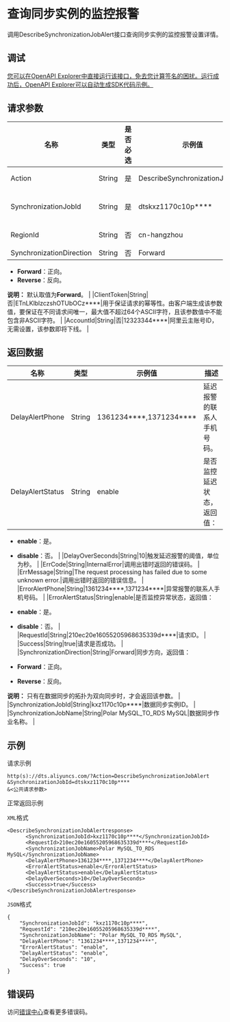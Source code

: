# 查询同步实例的监控报警

调用DescribeSynchronizationJobAlert接口查询同步实例的监控报警设置详情。

## 调试

[您可以在OpenAPI Explorer中直接运行该接口，免去您计算签名的困扰。运行成功后，OpenAPI Explorer可以自动生成SDK代码示例。](https://api.aliyun.com/#product=Dts&api=DescribeSynchronizationJobAlert&type=RPC&version=2020-01-01)

## 请求参数

|名称|类型|是否必选|示例值|描述|
|--|--|----|---|--|
|Action|String|是|DescribeSynchronizationJobAlert|系统规定参数，取值：**DescribeSynchronizationJobAlert**。 |
|SynchronizationJobId|String|是|dtskxz1170c10p\*\*\*\*|数据同步实例ID，可以通过调用**DescribeSynchronizationJobs**接口查询。 |
|RegionId|String|否|cn-hangzhou|地域ID，传入本参数来指定订阅通道所在地域，详情请参见[支持的地域列表](~141033~)。 |
|SynchronizationDirection|String|否|Forward|同步方向，取值：

 -   **Forward**：正向。
-   **Reverse**：反向。

 **说明：** 默认取值为**Forward**。 |
|ClientToken|String|否|ETnLKlblzczshOTUbOCz\*\*\*\*|用于保证请求的幂等性。由客户端生成该参数值，要保证在不同请求间唯一，最大值不超过64个ASCII字符，且该参数值中不能包含非ASCII字符。 |
|AccountId|String|否|12323344\*\*\*\*|阿里云主账号ID，无需设置，该参数即将下线。 |

## 返回数据

|名称|类型|示例值|描述|
|--|--|---|--|
|DelayAlertPhone|String|1361234\*\*\*\*,1371234\*\*\*\*|延迟报警的联系人手机号码。 |
|DelayAlertStatus|String|enable|是否监控延迟状态，返回值：

 -   **enable**：是。
-   **disable**：否。 |
|DelayOverSeconds|String|10|触发延迟报警的阈值，单位为秒。 |
|ErrCode|String|InternalError|调用出错时返回的错误码。 |
|ErrMessage|String|The request processing has failed due to some unknown error.|调用出错时返回的错误信息。 |
|ErrorAlertPhone|String|1361234\*\*\*\*,1371234\*\*\*\*|异常报警的联系人手机号码。 |
|ErrorAlertStatus|String|enable|是否监控异常状态，返回值：

 -   **enable**：是。
-   **disable**：否。 |
|RequestId|String|210ec20e16055205968635339d\*\*\*\*|请求ID。 |
|Success|String|true|请求是否成功。 |
|SynchronizationDirection|String|Forward|同步方向，返回值：

 -   **Forward**：正向。
-   **Reverse**：反向。

**说明：** 只有在数据同步的拓扑为双向同步时，才会返回该参数。 |
|SynchronizationJobId|String|kxz1170c10p\*\*\*\*|数据同步实例ID。 |
|SynchronizationJobName|String|Polar MySQL\_TO\_RDS MySQL|数据同步作业名称。 |

## 示例

请求示例

```
http(s)://dts.aliyuncs.com/?Action=DescribeSynchronizationJobAlert
&SynchronizationJobId=dtskxz1170c10p****
&<公共请求参数>
```

正常返回示例

`XML`格式

```
<DescribeSynchronizationJobAlertresponse>
      <SynchronizationJobId>kxz1170c10p****</SynchronizationJobId>
      <RequestId>210ec20e16055205968635339d****</RequestId>
      <SynchronizationJobName>Polar MySQL_TO_RDS MySQL</SynchronizationJobName>
      <DelayAlertPhone>1361234****,1371234****</DelayAlertPhone>
      <ErrorAlertStatus>enable</ErrorAlertStatus>
      <DelayAlertStatus>enable</DelayAlertStatus>
      <DelayOverSeconds>10</DelayOverSeconds>
      <Success>true</Success>
</DescribeSynchronizationJobAlertresponse>
```

`JSON`格式

```
{
	"SynchronizationJobId": "kxz1170c10p****",
	"RequestId": "210ec20e16055205968635339d****",
	"SynchronizationJobName": "Polar MySQL_TO_RDS MySQL",
    "DelayAlertPhone": "1361234****,1371234****",
	"ErrorAlertStatus": "enable",
	"DelayAlertStatus": "enable",
	"DelayOverSeconds": "10",
	"Success": true
}
```

## 错误码

访问[错误中心](https://error-center.aliyun.com/status/product/Dts)查看更多错误码。

